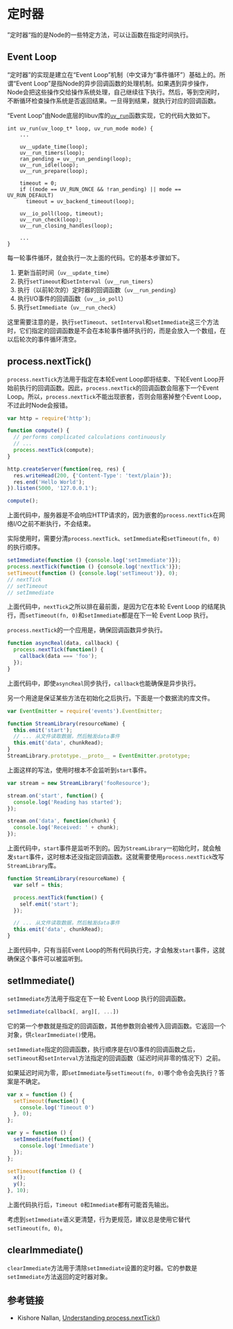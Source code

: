 # 定时器

”定时器“指的是Node的一些特定方法，可以让函数在指定时间执行。

## Event Loop

“定时器”的实现是建立在“Event Loop”机制（中文译为“事件循环”）基础上的。所谓“Event Loop”是指Node的异步回调函数的处理机制。如果遇到异步操作，Node会把这些操作交给操作系统处理，自己继续往下执行。然后，等到空闲时，不断循环检查操作系统是否返回结果。一旦得到结果，就执行对应的回调函数。

“Event Loop”由Node底层的libuv库的[`uv_run`](https://github.com/libuv/libuv/blob/master/src/unix/core.c#L321)函数实现，它的代码大致如下。

```
int uv_run(uv_loop_t* loop, uv_run_mode mode) {
    ...

    uv__update_time(loop);
    uv__run_timers(loop);
    ran_pending = uv__run_pending(loop);
    uv__run_idle(loop);
    uv__run_prepare(loop);

    timeout = 0;
    if ((mode == UV_RUN_ONCE && !ran_pending) || mode == UV_RUN_DEFAULT)
      timeout = uv_backend_timeout(loop);

    uv__io_poll(loop, timeout);
    uv__run_check(loop);
    uv__run_closing_handles(loop);

    ...
}
```

每一轮事件循环，就会执行一次上面的代码。它的基本步骤如下。

1. 更新当前时间（`uv__update_time`）
1. 执行`setTimeout`和`setInterval`（`uv__run_timers`）
1. 执行（以前轮次的）定时器的回调函数（`uv__run_pending`）
1. 执行I/O事件的回调函数（`uv__io_poll`）
1. 执行`setImmediate`（`uv__run_check`）

这里需要注意的是，执行`setTimeout`、`setInterval`和`setImmediate`这三个方法时，它们指定的回调函数是不会在本轮事件循环执行的，而是会放入一个数组，在以后轮次的事件循环清空。

## process.nextTick()

`process.nextTick`方法用于指定在本轮Event Loop即将结束、下轮Event Loop开始前执行的回调函数。因此，`process.nextTick`的回调函数会阻塞下一个Event Loop。所以，`process.nextTick`不能出现嵌套，否则会阻塞掉整个Event Loop，不过此时Node会报错。

```js
var http = require('http');

function compute() {
  // performs complicated calculations continuously
  // ...
  process.nextTick(compute);
}

http.createServer(function(req, res) {
  res.writeHead(200, {'Content-Type': 'text/plain'});
  res.end('Hello World');
}).listen(5000, '127.0.0.1');

compute();
```

上面代码中，服务器是不会响应HTTP请求的，因为嵌套的`process.nextTick`在网络I/O之前不断执行，不会结束。

实际使用时，需要分清`process.nextTick`、`setImmediate`和`setTimeout(fn, 0)`的执行顺序。

```js
setImmediate(function () {console.log('setImmediate')});
process.nextTick(function () {console.log('nextTick')});
setTimeout(function () {console.log('setTimeout')}, 0);
// nextTick
// setTimeout
// setImmediate
```

上面代码中，`nextTick`之所以排在最前面，是因为它在本轮 Event Loop 的结尾执行，而`setTimeout(fn, 0)`和`setImmediate`都是在下一轮 Event Loop 执行。

`process.nextTick`的一个应用是，确保回调函数异步执行。

```js
function asyncReal(data, callback) {
  process.nextTick(function() {
    callback(data === 'foo');
  });
}
```

上面代码中，即使`asyncReal`同步执行，`callback`也能确保是异步执行。

另一个用途是保证某些方法在初始化之后执行。下面是一个数据流的库文件。

```js
var EventEmitter = require('events').EventEmitter;

function StreamLibrary(resourceName) {
  this.emit('start');
  // ... 从文件读取数据，然后触发data事件
  this.emit('data', chunkRead);
}
StreamLibrary.prototype.__proto__ = EventEmitter.prototype;
```

上面这样的写法，使用时根本不会监听到`start`事件。

```js
var stream = new StreamLibrary('fooResource');

stream.on('start', function() {
  console.log('Reading has started');
});

stream.on('data', function(chunk) {
  console.log('Received: ' + chunk);
});
```

上面代码中，`start`事件是监听不到的。因为`StreamLibrary`一初始化时，就会触发`start`事件，这时根本还没指定回调函数。这就需要使用`process.nextTick`改写`StreamLibrary`库。

```js
function StreamLibrary(resourceName) {
  var self = this;

  process.nextTick(function() {
    self.emit('start');
  });

  // ... 从文件读取数据，然后触发data事件
  this.emit('data', chunkRead);
}
```

上面代码中，只有当前Event Loop的所有代码执行完，才会触发`start`事件，这就确保这个事件可以被监听到。

## setImmediate()

`setImmediate`方法用于指定在下一轮 Event Loop 执行的回调函数。

```js
setImmediate(callback[, arg][, ...])
```

它的第一个参数就是指定的回调函数，其他参数则会被传入回调函数。它返回一个对象，供`clearImmediate()`使用。

`setImmediate`指定的回调函数，执行顺序是在I/O事件的回调函数之后，`setTimeout`和`setInterval`方法指定的回调函数（延迟时间非零的情况下）之前。

如果延迟时间为零，即`setImmediate`与`setTimeout(fn, 0)`哪个命令会先执行？答案是不确定。

```js
var x = function () {
  setTimeout(function() {
    console.log('Timeout 0')
  }, 0);
};

var y = function () {
  setImmediate(function() {
    console.log('Immediate')
  });
};

setTimeout(function () {
  x();
  y();
}, 10);
```

上面代码执行后，`Timeout 0`和`Immediate`都有可能首先输出。

考虑到`setImmediate`语义更清楚，行为更规范，建议总是使用它替代`setTimeout(fn, 0)`。

## clearImmediate()

`clearImmediate`方法用于清除`setImmediate`设置的定时器。它的参数是`setImmediate`方法返回的定时器对象。

## 参考链接

- Kishore Nallan, [Understanding process.nextTick()](http://howtonode.org/understanding-process-next-tick)
